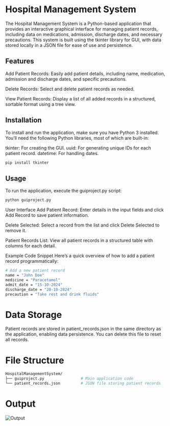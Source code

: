 # Hospital Management System

The Hospital Management System is a Python-based application that provides an interactive graphical interface for managing patient records, including data on medications, admission, discharge dates, and necessary precautions. This system is built using the tkinter library for GUI, with data stored locally in a JSON file for ease of use and persistence.

## Features

Add Patient Records: Easily add patient details, including name, 
medication, admission and discharge dates, and specific precautions.

Delete Records: Select and delete patient records as needed.

View Patient Records: Display a list of all added records in a structured, sortable format using a tree view.

## Installation

To install and run the application, make sure you have Python 3 installed. You’ll need the following Python libraries, most of which are built-in:

tkinter: For creating the GUI.
uuid: For generating unique IDs for each patient record.
datetime: For handling dates.

```bash
pip install tkinter
```

## Usage
To run the application, execute the guiproject.py script:
```python
python guiproject.py
```

User Interface
Add Patient Record: Enter details in the input fields and click Add Record to save patient information.

Delete Selected: Select a record from the list and click Delete Selected to remove it.

Patient Records List: View all patient records in a structured table with columns for each detail.

Example Code Snippet
Here’s a quick overview of how to add a patient record programmatically:
```bash
# Add a new patient record
name = "John Doe"
medicine = "Paracetamol"
admit_date = "15-10-2024"
discharge_date = "20-10-2024"
precaution = "Take rest and drink fluids"
```
# Data Storage
Patient records are stored in patient_records.json in the same directory as the application, enabling data persistence. You can delete this file to reset all records.
# File Structure
```bash
HospitalManagementSystem/
├── guiproject.py                # Main application code
└── patient_records.json         # JSON file storing patient records
```
# Output

![Output](https://github.com/user-attachments/assets/c75f9c59-d923-4252-bfaa-403975a671ba)
